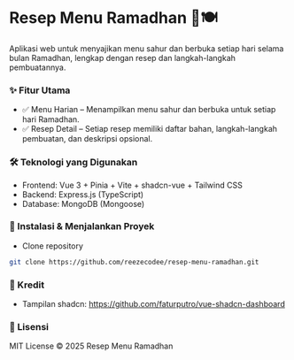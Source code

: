 # Resep Menu Ramadhan 🌙🍽️
Aplikasi web untuk menyajikan menu sahur dan berbuka setiap hari selama bulan Ramadhan, lengkap dengan resep dan langkah-langkah pembuatannya.

### ✨ Fitur Utama
- ✅ Menu Harian – Menampilkan menu sahur dan berbuka untuk setiap hari Ramadhan.
- ✅ Resep Detail – Setiap resep memiliki daftar bahan, langkah-langkah pembuatan, dan deskripsi opsional.

### 🛠️ Teknologi yang Digunakan
- Frontend: Vue 3 + Pinia + Vite + shadcn-vue + Tailwind CSS
- Backend: Express.js (TypeScript)
- Database: MongoDB (Mongoose)

### 🚀 Instalasi & Menjalankan Proyek
- Clone repository
```bash
git clone https://github.com/reezecodee/resep-menu-ramadhan.git
```

### 🎨 Kredit
- Tampilan shadcn: <a href="https://github.com/faturputro/vue-shadcn-dashboard">https://github.com/faturputro/vue-shadcn-dashboard</a>

### 📜 Lisensi
MIT License © 2025 Resep Menu Ramadhan